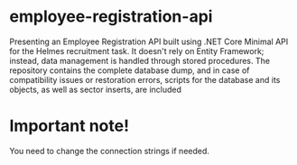 # employee-registration-api
Presenting an Employee Registration API built using .NET Core Minimal API for the Helmes recruitment task. It doesn't rely on Entity Framework; instead, data management is handled through stored procedures. The repository contains the complete database dump, and in case of compatibility issues or restoration errors, scripts for the database and its objects, as well as sector inserts, are included
# Important note!
You need to change the connection strings if needed. 
